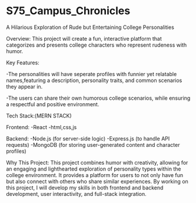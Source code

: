 # S75_Campus_Chronicles
A Hilarious Exploration of Rude but Entertaining College Personalities

Overview: This project will create a fun, interactive platform that categorizes and presents college characters who represent rudeness with humor.

Key Features:

-The personalities will have seperate profiles with funnier yet relatable names,featuring a description, personality traits, and common scenarios they appear in.

-The users can share their own humorous college scenarios, while ensuring a respectful and positive environment.

Tech Stack:(MERN STACK)

Frontend:
-React
-html,css,js

Backend:
-Node.js (for server-side logic)
-Express.js (to handle API requests)
-MongoDB (for storing user-generated content and character profiles)

Why This Project:
This project combines humor with creativity, allowing for an engaging and lighthearted exploration of personality types within the college environment. It provides a platform for users to not only have fun but also connect with others who share similar experiences. By working on this project, I will develop my skills in both frontend and backend development, user interactivity, and full-stack integration.
